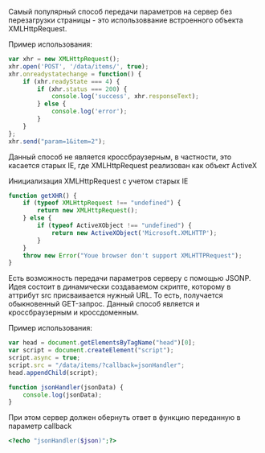 Самый популярный способ передачи параметров на сервер без перезагрузки страницы - это использоввание встроенного объекта XMLHttpRequest.

Пример использования:
```js
var xhr = new XMLHttpRequest();
xhr.open('POST', '/data/items/', true);
xhr.onreadystatechange = function() {
    if (xhr.readyState === 4) {
        if (xhr.status === 200) {
            console.log('success', xhr.responseText);
        } else {
            console.log('error');
        }
    }
};
xhr.send("param=1&item=2");
```

Данный способ не является кроссбраузерным, в частности, это касается старых IE, где XMLHttpRequest реализован как объект ActiveX

Инициализация XMLHttpRequest с учетом старых IE
```js
function getXHR() {
    if (typeof XMLHttpRequest !== "undefined") {
        return new XMLHttpRequest();
    } else {
        if (typeof ActiveXObject !== "undefined") {
            return new ActiveXObject('Microsoft.XMLHTTP');
        }
    }
    throw new Error("Youe browser don't support XMLHTTPRequest");
}
```

Есть возможность передачи параметров серверу с помощью JSONP. Идея состоит в динамически создаваемом скрипте, которому в аттрибут src присваивается нужный URL.
То есть, получается обыкновенный GET-запрос. Данный способ является и кроссбраузерным и кроссдоменным.

Пример использования:
```js
var head = document.getElementsByTagName("head")[0];
var script = document.createElement("script");
script.async = true;
script.src = "/data/items/?callback=jsonHandler";
head.appendChild(script);

function jsonHandler(jsonData) {
    console.log(jsonData);
}
```

При этом сервер должен обернуть ответ в функцию переданную в параметр callback

```php
<?echo "jsonHandler($json)";?>
```